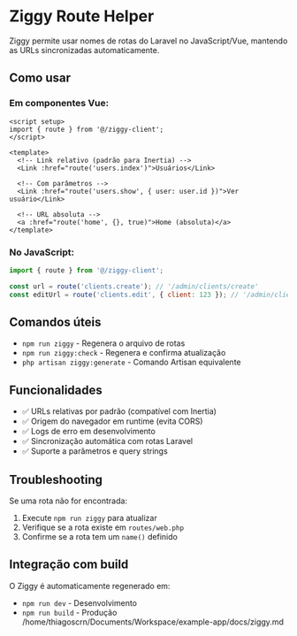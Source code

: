 # Ziggy Route Helper

Ziggy permite usar nomes de rotas do Laravel no JavaScript/Vue, mantendo as URLs sincronizadas automaticamente.

## Como usar

### Em componentes Vue:
```vue
<script setup>
import { route } from '@/ziggy-client';
</script>

<template>
  <!-- Link relativo (padrão para Inertia) -->
  <Link :href="route('users.index')">Usuários</Link>

  <!-- Com parâmetros -->
  <Link :href="route('users.show', { user: user.id })">Ver usuário</Link>

  <!-- URL absoluta -->
  <a :href="route('home', {}, true)">Home (absoluta)</a>
</template>
```

### No JavaScript:
```js
import { route } from '@/ziggy-client';

const url = route('clients.create'); // '/admin/clients/create'
const editUrl = route('clients.edit', { client: 123 }); // '/admin/clients/123/edit'
```

## Comandos úteis

- `npm run ziggy` - Regenera o arquivo de rotas
- `npm run ziggy:check` - Regenera e confirma atualização
- `php artisan ziggy:generate` - Comando Artisan equivalente

## Funcionalidades

- ✅ URLs relativas por padrão (compatível com Inertia)
- ✅ Origem do navegador em runtime (evita CORS)
- ✅ Logs de erro em desenvolvimento
- ✅ Sincronização automática com rotas Laravel
- ✅ Suporte a parâmetros e query strings

## Troubleshooting

Se uma rota não for encontrada:
1. Execute `npm run ziggy` para atualizar
2. Verifique se a rota existe em `routes/web.php`
3. Confirme se a rota tem um `name()` definido

## Integração com build

O Ziggy é automaticamente regenerado em:
- `npm run dev` - Desenvolvimento
- `npm run build` - Produção</content>
<parameter name="filePath">/home/thiagoscrn/Documents/Workspace/example-app/docs/ziggy.md

